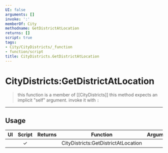 ```yaml
---
UI: false
arguments: []
invoke: ':'
memberOf: City
methodname: GetDistrictAtLocation
returns: []
script: true
tags:
- City/CityDistricts/_function
- function/script
title: CityDistricts.GetDistrictAtLocation
---
```

# CityDistricts:GetDistrictAtLocation
> this function is a member of [[CityDistricts]]
> this method expects an implicit "self" argument. invoke it with `:`
-----
## Usage
|  UI | Script | Returns | Function | Arguments |
|:---:|:------:|-------:|:--------:|:---------|
| |✓||CityDistricts:GetDistrictAtLocation||
